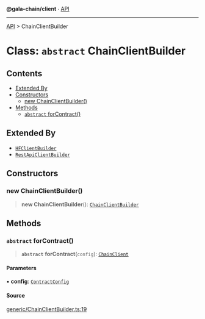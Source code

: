**@gala-chain/client** ∙ [API](../exports.md)

***

[API](../exports.md) > ChainClientBuilder

# Class: `abstract` ChainClientBuilder

## Contents

- [Extended By](ChainClientBuilder.md#extended-by)
- [Constructors](ChainClientBuilder.md#constructors)
  - [new ChainClientBuilder()](ChainClientBuilder.md#new-chainclientbuilder)
- [Methods](ChainClientBuilder.md#methods)
  - [`abstract` forContract()](ChainClientBuilder.md#abstract-forcontract)

## Extended By

- [`HFClientBuilder`](HFClientBuilder.md)
- [`RestApiClientBuilder`](RestApiClientBuilder.md)

## Constructors

### new ChainClientBuilder()

> **new ChainClientBuilder**(): [`ChainClientBuilder`](ChainClientBuilder.md)

## Methods

### `abstract` forContract()

> **`abstract`** **forContract**(`config`): [`ChainClient`](ChainClient.md)

#### Parameters

▪ **config**: [`ContractConfig`](../interfaces/ContractConfig.md)

#### Source

[generic/ChainClientBuilder.ts:19](https://github.com/GalaChain/sdk/blob/bcbbb18/chain-client/src/generic/ChainClientBuilder.ts#L19)
